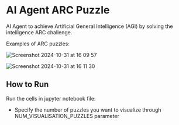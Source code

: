 # AI Agent ARC Puzzle
AI Agent to achieve Artificial General Intelligence (AGI) by solving the intelligence ARC challenge.

Examples of ARC puzzles:

![Screenshot 2024-10-31 at 16 09 57](https://github.com/user-attachments/assets/ebab42e1-212e-4cf7-bcb1-093d09ffe604)

![Screenshot 2024-10-31 at 16 11 30](https://github.com/user-attachments/assets/7c5e3a8e-2f6b-4d5f-8b28-796c9413e445)


## How to Run
Run the cells in jupyter notebook file:
- Specify the number of puzzles you want to visualize through NUM_VISUALISATION_PUZZLES parameter

